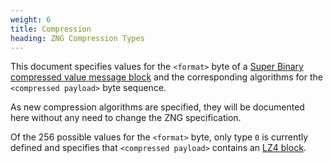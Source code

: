 ```yaml
---
weight: 6
title: Compression
heading: ZNG Compression Types
---
```


This document specifies values for the `<format>` byte of a
[Super Binary compressed value message block](bsup#2-the-super-binary-format)
and the corresponding algorithms for the `<compressed payload>` byte sequence.

As new compression algorithms are specified, they will be documented
here without any need to change the ZNG specification.

Of the 256 possible values for the `<format>` byte, only type `0` is currently
defined and specifies that `<compressed payload>` contains an
[LZ4 block](https://github.com/lz4/lz4/blob/master/doc/lz4_Block_format.md).
